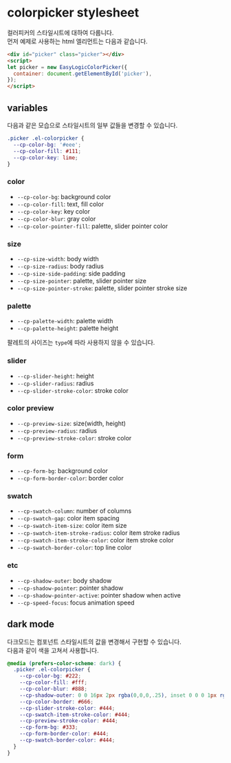 # colorpicker stylesheet

컬러피커의 스타일시트에 대하여 다룹니다.  
먼저 예제로 사용하는 html 엘리먼트는 다음과 같습니다.

```html
<div id="picker" class="picker"></div>
<script>
let picker = new EasyLogicColorPicker({
  container: document.getElementById('picker'),
});
</script>
```


## variables

다음과 같은 모습으로 스타일시트의 일부 값들을 변경할 수 있습니다.

```css
.picker .el-colorpicker {
  --cp-color-bg: '#eee';
  --cp-color-fill: #111;
  --cp-color-key: lime;
}
```

### color

- `--cp-color-bg`: background color
- `--cp-color-fill`: text, fill color
- `--cp-color-key`: key color
- `--cp-color-blur`: gray color
- `--cp-color-pointer-fill`: palette, slider pointer color

### size

- `--cp-size-width`: body width
- `--cp-size-radius`: body radius
- `--cp-size-side-padding`: side padding
- `--cp-size-pointer`: palette, slider pointer size
- `--cp-size-pointer-stroke`: palette, slider pointer stroke size

### palette

- `--cp-palette-width`: palette width
- `--cp-palette-height`: palette height

팔레트의 사이즈는 `type`에 따라 사용하지 않을 수 있습니다.

### slider

- `--cp-slider-height`: height
- `--cp-slider-radius`: radius
- `--cp-slider-stroke-color`: stroke color

### color preview

- `--cp-preview-size`: size(width, height)
- `--cp-preview-radius`: radius
- `--cp-preview-stroke-color`: stroke color

### form

- `--cp-form-bg`: background color
- `--cp-form-border-color`: border color

### swatch

- `--cp-swatch-column`: number of columns
- `--cp-swatch-gap`: color item spacing
- `--cp-swatch-item-size`: color item size
- `--cp-swatch-item-stroke-radius`: color item stroke radius
- `--cp-swatch-item-stroke-color`: color item stroke color
- `--cp-swatch-border-color`: top line color

### etc

- `--cp-shadow-outer`: body shadow
- `--cp-shadow-pointer`: pointer shadow
- `--cp-shadow-pointer-active`: pointer shadow when active
- `--cp-speed-focus`: focus animation speed


## dark mode

다크모드는 컴포넌트 스타일시트의 값을 변경해서 구현할 수 있습니다.  
다음과 같이 색을 고쳐서 사용합니다.

```css
@media (prefers-color-scheme: dark) {
  .picker .el-colorpicker {
    --cp-color-bg: #222;
    --cp-color-fill: #fff;
    --cp-color-blur: #888;
    --cp-shadow-outer: 0 0 16px 2px rgba(0,0,0,.25), inset 0 0 0 1px rgba(0,0,0,.25);
    --cp-color-border: #666;
    --cp-slider-stroke-color: #444;
    --cp-swatch-item-stroke-color: #444;
    --cp-preview-stroke-color: #444;
    --cp-form-bg: #333;
    --cp-form-border-color: #444;
    --cp-swatch-border-color: #444;
  }
}
```
